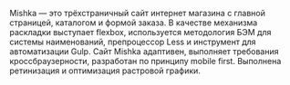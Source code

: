 Mishka — это трёхстраничный сайт интернет магазина с главной страницей, каталогом и формой заказа. 
В качестве механизма раскладки выступает flexbox, используется методология БЭМ для системы наименований,
препроцессор Less и инструмент для автоматизации Gulp.
Сайт Mishka адаптивен, выполняет требования кроссбраузерности, разработан по принципу mobile first.
Выполнена ретинизация и оптимизация растровой графики.

